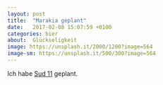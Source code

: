 ```yaml
---
layout: post
title:  "Marakia geplant"
date:   2017-02-08 15:07:59 +0100
categories: bier
about:  Glückseligkeit
image: https://unsplash.it/2000/1200?image=564
image-sm: https://unsplash.it/500/300?image=564
---
```


Ich habe [Sud 11](/11/) geplant.
